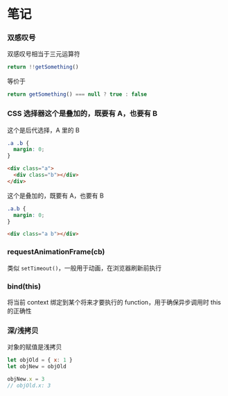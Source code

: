 # 笔记

### 双感叹号

双感叹号相当于三元运算符
```js
return !!getSomething()
```
等价于
```js
return getSomething() === null ? true : false
```

### CSS 选择器这个是叠加的，既要有 A，也要有 B

这个是后代选择，A 里的 B
```css
.a .b {
  margin: 0;
}
```
```html
<div class="a">
  <div class="b"></div>
</div>
```
这个是叠加的，既要有 A，也要有 B
```css
.a.b {
  margin: 0;
}
```
```html
<div class="a b"></div>
```

### requestAnimationFrame(cb)

类似 `setTimeout()`，一般用于动画，在浏览器刷新前执行

### bind(this)

将当前 context 绑定到某个将来才要执行的 function，用于确保异步调用时 this 的正确性

### 深/浅拷贝

对象的赋值是浅拷贝
```js
let objOld = { x: 1 }
let objNew = objOld

objNew.x = 3
// objOld.x: 3
```
